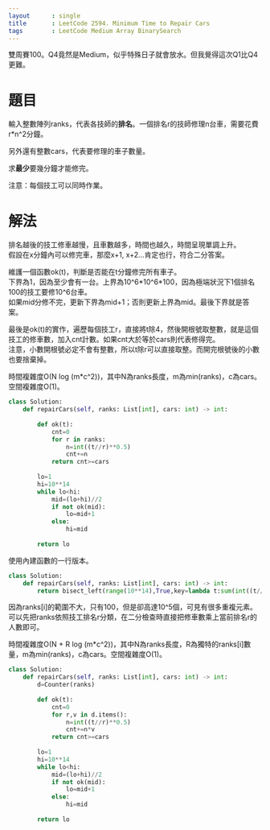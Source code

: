 ```yaml
--- 
layout      : single
title       : LeetCode 2594. Minimum Time to Repair Cars
tags        : LeetCode Medium Array BinarySearch
---
```

雙周賽100。Q4竟然是Medium，似乎特殊日子就會放水。但我覺得這次Q1比Q4更難。  

# 題目
輸入整數陣列ranks，代表各技師的**排名**。一個排名r的技師修理n台車，需要花費r\*n^2分鐘。  

另外還有整數cars，代表要修理的車子數量。  

求**最少**要幾分鐘才能修完。  

注意：每個技工可以同時作業。  

# 解法
排名越後的技工修車越慢，且車數越多，時間也越久，時間呈現單調上升。  
假設在x分鐘內可以修完車，那麼x+1, x+2...肯定也行，符合二分答案。  

維護一個函數ok(t)，判斷是否能在t分鐘修完所有車子。  
下界為1，因為至少會有一台。上界為10^6\*10^6\*100，因為極端狀況下1個排名100的技工要修10^6台車。  
如果mid分修不完，更新下界為mid+1；否則更新上界為mid。最後下界就是答案。  

最後是ok(t)的實作，遍歷每個技工r，直接將t除4，然後開根號取整數，就是這個技工的修車數，加入cnt計數。如果cnt大於等於cars則代表修得完。  
注意，小數開根號必定不會有整數，所以t除r可以直接取整。而開完根號後的小數也要捨棄掉。  

時間複雜度O(N log (m\*c^2))，其中N為ranks長度，m為min(ranks)，c為cars。空間複雜度O(1)。  

```python
class Solution:
    def repairCars(self, ranks: List[int], cars: int) -> int:
        
        def ok(t):
            cnt=0
            for r in ranks:
                n=int((t//r)**0.5)
                cnt+=n
            return cnt>=cars
        
        lo=1
        hi=10**14
        while lo<hi:
            mid=(lo+hi)//2
            if not ok(mid):
                lo=mid+1
            else:
                hi=mid
                
        return lo
```

使用內建函數的一行版本。  

```python
class Solution:
    def repairCars(self, ranks: List[int], cars: int) -> int:
        return bisect_left(range(10**14),True,key=lambda t:sum(int((t//r)**0.5) for r in ranks)>=cars)
```

因為ranks[i]的範圍不大，只有100，但是卻高達10^5個，可見有很多重複元素。  
可以先把ranks依照技工排名r分類，在二分檢查時直接把修車數乘上當前排名r的人數即可。  

時間複雜度O(N + R log (m\*c^2))，其中N為ranks長度，R為獨特的ranks[i]數量，m為min(ranks)，c為cars。空間複雜度O(1)。  

```python
class Solution:
    def repairCars(self, ranks: List[int], cars: int) -> int:
        d=Counter(ranks)
        
        def ok(t):
            cnt=0
            for r,v in d.items():
                n=int((t//r)**0.5)
                cnt+=n*v
            return cnt>=cars
        
        lo=1
        hi=10**14
        while lo<hi:
            mid=(lo+hi)//2
            if not ok(mid):
                lo=mid+1
            else:
                hi=mid
                
        return lo
```